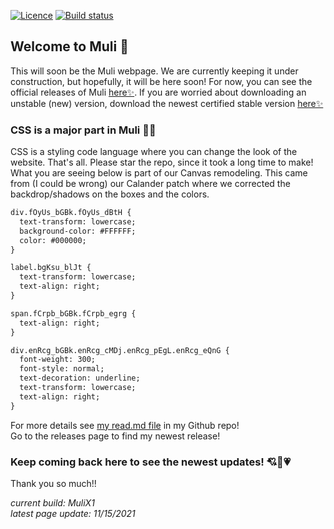 [![Licence](https://img.shields.io/badge/Licence-MIT-lightgrey.svg)](https://github.com/jamesj503/Muli/blob/master/LICENSE)
[![Build status](https://travis-ci.org/mathiasbynens/he.svg?branch=master)](https://travis-ci.org/github/jamesj503/Muli) 

## Welcome to Muli 👋

This will soon be the Muli webpage. We are currently keeping it under construction, but hopefully, it will be here soon! For now, you can see the official releases of Muli [here✨](https://github.com/jamesj503/Muli/releases/tag/Rel18%3BMuliV12-7). If you are worried about downloading an unstable (new) version, download the newest certified stable version [here✨](https://github.com/jamesj503/Muli/releases/tag/v27)

### CSS is a major part in Muli 👨‍💻

CSS is a styling code language where you can change the look of the website. That's all. Please star the repo, since it took a long time to make! What you are seeing below is part of our Canvas remodeling. This came from (I could be wrong) our Calander patch where we corrected the backdrop/shadows on the boxes and the colors.

```markdown
div.fOyUs_bGBk.fOyUs_dBtH {
  text-transform: lowercase;
  background-color: #FFFFFF;
  color: #000000;
}

label.bgKsu_blJt {
  text-transform: lowercase;
  text-align: right;
}

span.fCrpb_bGBk.fCrpb_egrg {
  text-align: right;
}

div.enRcg_bGBk.enRcg_cMDj.enRcg_pEgL.enRcg_eQnG {
  font-weight: 300;
  font-style: normal;
  text-decoration: underline;
  text-transform: lowercase;
  text-align: right;
}
```

For more details see [my read.md file](https://github.com/jamesj503/Muli#readme) in my Github repo! 
<br> Go to the releases page to find my newest release!

### Keep coming back here to see the newest updates! 💘💖💗

Thank you so much!!

*current build: MuliX1*<br>
*latest page update: 11/15/2021*<br>
